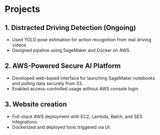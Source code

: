 # Projects

## 1. Distracted Driving Detection (Ongoing)
- Used YOLO pose estimation for action recognition from real driving videos.
- Designed pipeline using SageMaker and Docker on AWS.

## 2. AWS-Powered Secure AI Platform
- Developed web-based interface for launching SageMaker notebooks and pulling data securely from S3.
- Enabled access-controlled usage without AWS console login.

## 3. Website creation
- Full-stack AWS deployment with EC2, Lambda, Batch, and SES integrations.
- Dockerized and deployed tools triggered via UI.
